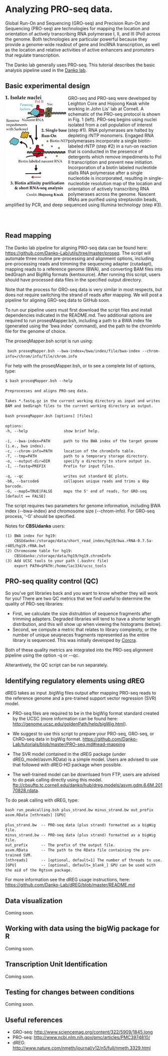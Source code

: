 Analyzing PRO-seq data.
=======================

Global Run-On and Sequencing (GRO-seq) and Precision Run-On and Sequencing (PRO-seq) are technologies for mapping 
the location and orientation of actively transcribing RNA polymerase I, II, and III (Pol) across the genome.  Both
technologies are particular powerful because they provide a genome-wide readout of gene and lincRNA transcription, 
as well as the location and relative activities of active enhancers and promoters that regulate transcription.

The Danko lab generally uses PRO-seq.  This tutorial describes the basic analysis pipeline used in the <a href="http://www.dankolab.org">Danko lab</a>.

Basic experimental design
-------------------------

<img align="left" src="etc/proseq.png" width="200">

GRO-seq and PRO-seq were developed by Leighton Core and Hojoong Kwak while working in John Lis' lab at Cornell.  A schematic of the PRO-seq protocol is shown in Fig. 1 (left).  PRO-seq begins using nuclei isolated from a cell population of interest (step #1).  RNA polymerases are halted by depleting rNTP monomers.  Engaged RNA polymerases incorporate a single biotin-labeled rNTP (step #2) in a run-on reaction that is conducted in the presence of detergents which remove impediments to Pol II transcription and prevent new initiation. Incorporation of a biotin labeled nucleotide stalls RNA polymerase after a single nucleotide is incorporated, resulting in single-nucleotide resolution map of the location and orientation of actively transcribing RNA polymerases across the genome.  Nascent RNAs are purified using streptavidin beads, amplified by PCR, and deep sequenced using Illumina technology (step #3).

<BR><BR>

Read mapping
------------

The Danko lab pipeline for aligning PRO-seq data can be found here: https://github.com/Danko-Lab/utils/tree/master/proseq.  The script will automate three routine pre-processing and alignment options, including pre-processing reads and trimming the sequencing adapter (cutadapt), mapping reads to a reference genome (BWA), and converting BAM files into bedGraph and BigWig formats (kentsource).  After running this script, users should have processed data files in the specified output directory.

Note that the process for GRO-seq data is very similar in most respects, but does not require switching the strand of reads after mapping.  We will post a pipeline for aligning GRO-seq data to GitHub soon.

To run our pipeline users must first download the script files and install dependencies indicated in the README.md.  Two additional options are required to run proseqMapper.bsh, including a path to a BWA index file (generated using the 'bwa index' command), and the path to the chromInfo file for the genome of choice.

The proseqMapper.bsh script is run using: 

``` bash proseqMapper.bsh --bwa-index=/bwa/index/file/bwa-index --chrom-info=/chrom/info/file/chrom.info```

For help with the proseqMapper.bsh, or to see a complete list of options, type: 

``` 
$ bash proseqMapper.bsh --help

Preprocesses and aligns PRO-seq data.

Takes *.fastq.gz in the current working directory as input and writes
BAM and bedGraph files to the current working directory as output.

bash proseqMapper.bsh [options] [files]

options:
-h, --help                show brief help.

-i, --bwa-index=PATH      path to the BWA index of the target genome (i.e., bwa index).
-c, --chrom-info=PATH     location of the chromInfo table.
-T, --tmp=PATH            path to a temporary storage directory.
-o, --output-dir=DIR      specify a directory to store output in.
-I, --fastq=PREFIX        Prefix for input files.

-q, --qc                  writes out standard QC plots.
-b6, --barcode6           collapses unique reads and trims a 6bp barcode.
-G, --map5=TRUE|FALSE     maps the 5' end of reads, for GRO-seq [default == FALSE]

```

The script requires two parameters for genome information, including BWA index (--bwa-index) and chromosome size (--chrom-info). For GRO-seq process, '-G' should be specified.

Notes for **CBSUdanko** users:
``` 
(1) BWA index for hg19: 
    CBSUdanko:/storage/data/short_read_index/hg19/bwa.rRNA-0.7.5a-r405/hg19.rRNA.bwt
(2) Chromosome table for hg19:
    CBSUdanko:/storage/data/hg19/hg19.chromInfo
(3) Add UCSC tools to your path (.bashrc file)
    export PATH=$PATH:/home/lac334/ucsc_tools
``` 

PRO-seq quality control (QC)
----------------------------

So you've got libraries back and you want to know whether they will work for you!  There are two QC metrics that we find useful to determine the quality of PRO-seq libraries:

* First, we calculate the size distrubtion of sequence fragments after trimming adapters.  Degraded libraries will tend to have a shorter length distribution, and this will show up when viewing the histograms (below). 
* Second, we compute a metric that relates to library complexity, or the number of unique seuqneces fragments represented as the entire library is sequenced. This was initially developed by [Corcra](https://github.com/corcra/bed-metric).

Both of these quality metrics are integrated into the PRO-seq alignment pipeline using the option -q or --qc.  

Alterantively, the QC script can be run separately.

Identifying regulatory elements using dREG
------------------------------------------

dREG takes as input .bigWig files output after mapping PRO-seq reads to the reference genome and a pre-trained support vector regression (SVR) model.  

* PRO-seq files are required to be in the bigWig format standard created by the UCSC (more information can be found here: http://genome.ucsc.edu/goldenPath/help/bigWig.html). 
* We suggest to use this script to prepare your PRO-seq, GRO-seq, or ChRO-seq data in bigWig format. 
  https://github.com/Danko-Lab/tutorials/blob/master/PRO-seq.md#read-mapping 

* The SVR model contained in the dREG  package (under dREG_model/asvm.RData) is a simple model. Users are advised to use that followed with dREG-HD package when possible.

* The well-trained model can be downloaed from FTP, users are advised to do peak calling directly using this model.
  ftp://cbsuftp.tc.cornell.edu/danko/hub/dreg.models/asvm.gdm.6.6M.20170828.rdata. 

To do peak calling with dREG, type: 

    bash run_peakcalling.bsh plus_strand.bw minus_strand.bw out_prefix asvm.RData [nthreads] [GPU]

    plus_strand.bw	-- PRO-seq data (plus strand) formatted as a bigWig file.
    minus_strand.bw	-- PRO-seq data (plus strand) formatted as a bigWig file.
    out_prefix      -- The prefix of the output file.
    asvm.RData      -- The path to the RData file containing the pre-trained SVM.
    [nthreads]      -- [optional, default=1] The number of threads to use.
    [GPU]           -- [optional, default=_blank_] GPU can be used with the aid of the Rgtsvm package.

For more information see the dREG usage instructions, here: https://github.com/Danko-Lab/dREG/blob/master/README.md

Data visualization
------------------

Coming soon.

Working with data using the bigWig package for R
------------------------------------------------

Coming soon.

Transcription Unit Identification
---------------------------------

Coming soon.

Testing for changes between conditions
--------------------------------------

Coming soon.

Useful references
-----------------

* GRO-seq: http://www.sciencemag.org/content/322/5909/1845.long
* PRO-seq: http://www.ncbi.nlm.nih.gov/pmc/articles/PMC3974810/
* dREG: http://www.nature.com/nmeth/journal/v12/n5/full/nmeth.3329.html
